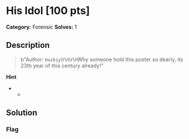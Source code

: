 # His Idol [100 pts]

**Category:** Forensic
**Solves:** 1

## Description
>b"Author: `Hazbiy`\r\n\r\nWhy someone hold this poster so dearly, its 23th year of this century already!"

**Hint**
* -

## Solution

### Flag

